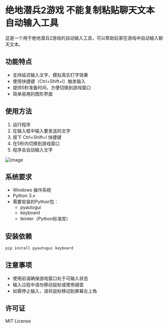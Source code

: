 # 绝地潜兵2游戏 不能复制粘贴聊天文本 自动输入工具

这是一个用于绝地潜兵2游戏的自动输入工具，可以帮助玩家在游戏中自动输入聊天文本。

## 功能特点

- 支持延迟输入文字，模拟真实打字效果
- 使用快捷键（Ctrl+Shift+I）触发输入
- 提供5秒准备时间，方便切换到游戏窗口
- 简单易用的图形界面

## 使用方法

1. 运行程序
2. 在输入框中输入要发送的文字
3. 按下 Ctrl+Shift+I 快捷键
4. 在5秒内切换到游戏窗口
5. 程序会自动输入文字

![image](https://private-user-images.githubusercontent.com/204161451/424892222-4de8dae1-9a82-4579-a6a3-e0bb0d0e122a.png?jwt=eyJhbGciOiJIUzI1NiIsInR5cCI6IkpXVCJ9.eyJpc3MiOiJnaXRodWIuY29tIiwiYXVkIjoicmF3LmdpdGh1YnVzZXJjb250ZW50LmNvbSIsImtleSI6ImtleTUiLCJleHAiOjE3NDI0NjM2MDQsIm5iZiI6MTc0MjQ2MzMwNCwicGF0aCI6Ii8yMDQxNjE0NTEvNDI0ODkyMjIyLTRkZThkYWUxLTlhODItNDU3OS1hNmEzLWUwYmIwZDBlMTIyYS5wbmc_WC1BbXotQWxnb3JpdGhtPUFXUzQtSE1BQy1TSEEyNTYmWC1BbXotQ3JlZGVudGlhbD1BS0lBVkNPRFlMU0E1M1BRSzRaQSUyRjIwMjUwMzIwJTJGdXMtZWFzdC0xJTJGczMlMkZhd3M0X3JlcXVlc3QmWC1BbXotRGF0ZT0yMDI1MDMyMFQwOTM1MDRaJlgtQW16LUV4cGlyZXM9MzAwJlgtQW16LVNpZ25hdHVyZT1lZWExMTgwOWUyODcwOWJhYWMzYmQ5ZGZjMDNjOGYwZTVhNjYwNWU2ODY2NDRjODk2NTk3MTY3NzI0MzQyOGVlJlgtQW16LVNpZ25lZEhlYWRlcnM9aG9zdCJ9.n_fZ59nYDFGi96-jp4MYNHdwolzUboSZ9P3l3lZsH5s)

## 系统要求

- Windows 操作系统
- Python 3.x
- 需要安装的Python包：
  - pyautogui
  - keyboard
  - tkinter（Python标准库）

## 安装依赖

```bash
pip install pyautogui keyboard
```

## 注意事项

- 使用前请确保游戏窗口处于可输入状态
- 输入过程中请勿移动鼠标或使用键盘
- 如需停止输入，请将鼠标移动到屏幕左上角

## 许可证

MIT License 

